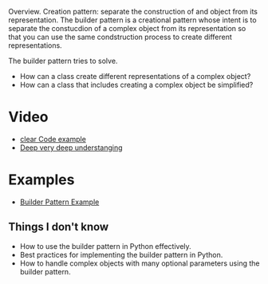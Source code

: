 Overview.
Creation pattern:
separate the construction of and object from its representation.
The builder pattern is a creational pattern whose intent is to separate the constucdion of a complex object from its representation so that you can use the same condstruction process to create different representations.

The builder pattern tries to solve.
* How can a class create different representations of a complex object?
* How can a class that includes creating a complex object be simplified?


# Video
- [clear Code example](https://www.youtube.com/watch?v=oP76NM4qZhw)
- [Deep very deep understanging](https://www.youtube.com/watch?v=pMadA6F4zGU)

# Examples
 -  [Builder Pattern Example](https://sbcode.net/python/builder/)


## Things I don't know
- How to use the builder pattern in Python effectively.
- Best practices for implementing the builder pattern in Python.
- How to handle complex objects with many optional parameters using the builder pattern.
